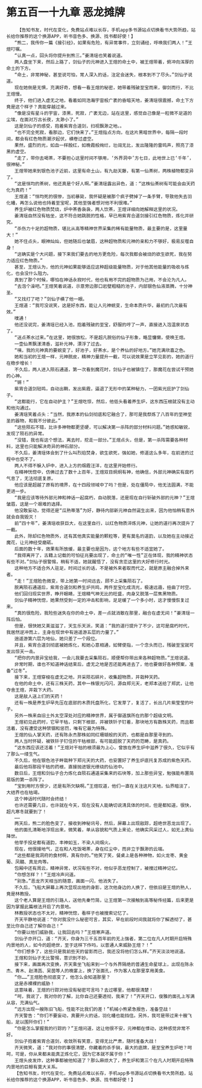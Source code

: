 # 第五百一十九章 恶龙摊牌
        【告知书友，时代在变化，免费站点难以长存，手机app多书源站点切换看书大势所趋，站长给你推荐的这个换源APP，听书音色多、换源、找书都好使！】
       “熊二，我传你一篇《接引经》，如果有危险，有异常事件，立刻诵经，呼唤我们两人！”王煊叮嘱。
       “认真一点，回头将你提升到熊三。”姜清瑶也笑着说道。
       两人盘坐下来，然后上路了，剑仙子的元神进入王煊的命土中，被王煊带着，俯冲向浑厚的命土的下方。
       “命土，非常神秘，甚至说可怕，常人深入的话，注定会迷失，根本到不了尽头。”剑仙子说道。
       现在她倒是无惧，充满好奇，想看一看王煊的秘密，她带着残破至宝而来，御剑而行，不比王煊慢。
       终于，他们进入虚无之地，看着如同浩瀚宇宙般广袤的昏暗天地，姜清瑶很震撼，命土下方竟是这个样子？真能穿越过来。
       “像是没有星斗的宇宙，漆黑，死寂，广袤无边，站在这里，感觉自己像是一粒微不足道的尘埃，在面对万古长夜，太渺小了。”
       这是剑仙子的感受，抱着紫宵合道剑，扫视飘渺之地。。
       “也不完全死寂，看那边，它们快来了。”王煊指点方向，在这片黑暗世界中，每隔一段时间，都会有红色物质潮汐起伏，横卷过虚空。
       果然，盛烈的光，如血一样殷红，如晚霞般绚烂，壮阔无比，发出隆隆的雷鸣声，照亮了漆黑的虚空。
       “走了，带你去喝茶，不要担心这里时间不够用，‘外界洞中’方七日，此地世上已‘千年’，很神秘。”
       王煊带她来到银色池子近前，这里有命土山，有九劫天藤，有第一仙茶树，两株植物都变异了。
       “这是恒均的茶树，他还真是个好人啊。”姜清瑶露出异色，道：“这株仙茶树有可能会由天药化为真药！”
       王煊道：“恒均死的很惨，当初暴毙，我怀疑是被那个疯子劈掉了一条手臂，导致他失去羽化幡，再怎么说他也持着至宝呢，其他至强者想对他不利很难。”
       养生炉被红色物质焚烧，炉中茶香袅袅，两人饮茶，王煊详细向她解释这里的状况。
       姜清瑶自然没有枯坐，这不符合她跳脱的性格，早已用紫宵合道剑接引红色物质，炼化并研究。
       “杀伤力十足的超物质，堪比从高等精神世界采集的稀有能量物质，最主要的是，这里量大！”
       她不住点头，眼神灿灿，但她随后也皱眉，这种超物质和元神的亲和力不够好，极易反噬自身！
       “这确实是个大问题，接下来我们要去的地方更危险，每次我都会被烧的欲生欲死，我在努力适应红色物质。”
       甚至，王煊认为，他的元神如果能够适应这种超级能量物质，对于他其他能量的吸收与炼化，也会没什么阻力。
       真到了那个时候，哪怕在神话永寂时代，他也有用不完的超物质为己用，不会沦为凡人。
       “去泡个澡吧。”王煊笑着说道，示意旁边那口岩壁粗糙的池子，内部银色仙液蒸腾，十分神圣。
       “又找打了吧？”剑仙子横了他一眼。
       王煊道：“我可没说笑，这是好东西，能让人元神蜕变，生命本质升华，最初的几次最有效。”
       噗通！
       他还没说完，姜清瑶已经入池，抱着残破的至宝，舒服的哼了一声，直接进入泡温泉状态了。
       “送点茶水过来。”在这里，她很放松，不是超凡脱俗的仙子形象，略显慵懒，使唤王煊。
       一壶仙茶飘漾清香，滋补元神，漂浮了过去。
       “咦，我的元神真的要蜕变了，好池子，好茶水，是个养仙的好地方。”她充满欣喜之色。
       她和当初的王煊一样，元神脱皮，精神力量提升一截，可以说效果是立竿见影的，她的道行在稳步增长！
       不久后，两人进入陨石通道，第一次看到魔花时，剑仙子也被镇住了，那魔花在尝试干预她的心神。
       “锵！”
       紫宵合道剑轻鸣，自动出鞘，发出紫霞，逼退了无形中的某种秘力，一团紫光庇护了剑仙子。
       “这都能行，它在自动护主？”王煊吃惊，然后，他低头看着养生炉，这东西压根就没有主动和他沟通过。
       姜清瑶笑着点头：“当然，我原本的仙剑彻底和它融合了，那可是我祭炼了八百年的至神至圣的器物，和我不分彼此。”
       “这些陨石不错，比许多神物都更坚硬，可以解决第一杀阵的部分材料问题。”她感知敏锐，发现了陨石的异常。
       “没错，我也有这个想法，离去时，挖走一部分。”王煊点头，但是，第一杀阵需要各种材料，这里也只能解决奇异的神石部分。
       不久后，姜清瑶体会到了什么叫烈焰焚身，欲生欲死，强如她，修道这么多年，在前进的过程中也受不了。
       两人不得不躲入炉中，进入上方的烟霞汪洋，在这里开始修行。
       在精神恍惚中，仿佛过去了数十上百年，王煊双目炯炯有神，他确信，外部元神确实有腐朽气息了，无法彻底复原。
       他应该是超越了原有的境界，在十四段领域中了吗？但是，处在僵局中，他无法圆满，不能更进一步。
       “我是应该等待外部元神和神话一起腐朽，自动脱落，还是现在自行斩破外部的元神？”王煊皱眉，这是一个艰难的选择。
       他没敢妄动，觉得还是“瓜熟蒂落”为好，静待内部新元神自然诞生出来，因为他怕稍有意外就会自我毁灭！
       前“四十年”，姜清瑶收获巨大，在这里自行，以红色物质淬炼元神，让她的道行再次提升了一截。
       此外，除却红色物质外，还有其他真实能量的颗粒等，更有莫名的道韵，以及她在主动接近魔花，让元神经受磨砺。
       后面的数十年，效果有所放缓，最主要也是因为，这个地方有些不适宜她了。
       “我得离开了，古籍上记载的可怕征兆要出现了，命土的“唯一性”正在体现，我的精神状态有些不对。”剑仙子很警惕，稍有不适，她就醒悟了，没有贪恋这里的大好修行时光。
       这种地方不适合外人驻足，时间过长的话，不是被外来者取而代之，就是原主融合掉外来者。
       “走！”王煊脸色微变，带上她第一时间远去，顾不上采集陨石了。
       脱离陨石通道后，紫宵合道剑和养生炉共鸣，两件至宝化成流光，极速远遁，扭曲了时空。
       他们回归现实世界，睁开眼睛，王煊精气神无比的旺盛，肉身又脱落一层焦黑物质。
       剑仙子精神恍惚，她果然受到一定的冲击和影响，足足缓了一个多小时，这才慢慢恢复过来。
       “真的很危险，我险些迷失在你的命土中，差一点就消散在那里，融合在虚无间！”姜清瑶一阵后怕。
       但是，很快她又美滋滋了，天生乐天派，笑道：“我的道行提升了不少，这可是腐朽时代，我居然逆冲而上，主身在现世中有逍遥游五层的力量了。”
       逍遥游第六层为地仙，她只差了一个段位。
       并且，紫宵合道剑彻底被她炼化，和她心意相通，如臂使指，一个念头而已，残破至宝就可发出惊天一击。
       “把你的内景异宝给我，一会儿我要去采集陨石，顺便帮你带出来各种超物质。”王煊说道。
       非常时期，谁也不知道神话结束后，虚无之地是否还能再进去了，他也要做好各种预案，准备“过冬”。
       接下来，王煊穿梭在虚无之地，开采陨石碎片，收集超物质，并栽种天药。
       在他的命土中，还有三株天药，其中一株银光闪闪，源自郑元天，老郑本送给了郑武，让他夺舍王煊，并栽下大药。
       这是敌人送上们的天药！
       还有一株是养生炉早先压在底部的木质托盘所化，它发芽了，复活了，长出几片紫莹莹的叶子。
       另外一株来自旧土外太空深处对应的精神世界，属于御道旗所在的那个超级文明。
       王煊初见此药时，它早干枯，只剩下根部，并被铁钎子钉着，那块地方有数株天药，而且都活着，没有遭受这种禁锢和惩罚，唯有它最为特殊。
       王煊的仙人掌天药，还有陈永杰那株如同红珊瑚般的天药，也都是自那里寻到的。
       两人当时怀疑，被铁钎子钉住的干枯根部，有可能超脱了天药的范畴，是真药。
       “这东西应该还活着！”王煊对干枯的根须最为上心，曾放在养生炉中滋养了很久，它似乎有了那么一缕生气。
       不久后，他在银色池子畔栽种下郑元天的大药，也安置好了养生炉底托复苏成的紫色天药。
       最后他将那段干枯的药根，直接抛进银光缭绕的仙池中。
       数日后，王煊和剑仙子合力炼化自陨石通道采集来的石块等，加上那些异宝，勉强能布置简易版的第一杀阵了。
       “宝到用时方恨少，还是有所欠缺啊。”王煊叹道，他们一直在关注这片天地，仙界暗淡了，大结界也在枯竭。
       这个神话时代随时会终结！
       也许还需要几日，也许就在今天，现在没有人能确切说清具体的时间，但是都知道，很快，超凡寒冬就要到了！
       ……
       两天后，熊二的脸色变了，接收到神秘讯号，然后，屏幕上出现敌踪，超绝世恶龙出现了。
       他的面孔清晰地浮现出来，微笑着，单从容貌和气质上来论，他确实风采过人，如无上真仙降世。
       他举手投足都有道韵，丰神如玉，不染人间烟火。
       现在，他很接地气，正在和人吃饭喝茶，身在红尘中，而非立于飘渺的云端。
       “这些都是我洞府的食材啊，真有你的。”他笑了笑，餐桌上是各种神物，如火龙枣、黄金葡、凤髓、真龙肉等。
       包厢中还有周云，精神异常，状况有些不对，他似乎恶龙控制了，被搜过精神记忆。
       “你想怎样？！”王煊冷声问道。
       “别急。”恶龙齐天相当的随意，画面一闪，他消失了。
       不久后，飞船大屏幕上再次显现出他的身影，这次他身边的人换了，但依旧是王煊的熟人，竟是林教授。
       这个老人算是王煊的引路人，送他先秦竹简，让王煊第一次接触到高等秘传经篇，后来更是因为掌握此篇根法开启了内景地。
       林教授状态也不太对，精神恍惚，看样子也被搜索记忆了。
       齐天平静地说道：“你对我没什么秘密可言，其实，早在前段时间我就将你了解透彻了，甚至比你自己还了解你自己！”
       “你要以他们威胁我，让我回去吗？”王煊寒声道。
       剑仙子亦开口，道：“齐天，你身为三千五百年前的无上强者，第二位在凡人时期开启特殊内景地的人，如今的超绝世，至于这样下作吗，以普通人来威胁王煊？！”
       “你们想多了，这些只是我前些天的留影而已，我还没将他们怎么样。”齐天淡淡地说道。
       王煊和剑仙子无比警惕，意识到不妙。
       接下来，画面再次变换，齐天乘坐飞船来到一个与外界隔绝的普通生命星球上，出现在陈永杰、青木、赵清菡、吴茵等人的晚宴上，换了张面孔，作为客人在那里享用美食。
       “你……”王煊脸色彻底变了，他怎么会知道那里？
       这是赤裸裸的威胁！
       这意味着，王煊的行踪对他没有秘密可言吗？去过哪里，他都很清楚！
       “呵，我说了，我对你的了解，比你自己还要透彻，我来了！”齐天开口，俊雅的面孔上写满从容，充满仙气。
       “远方出现一艘陈旧飞船，性能不比我们的差！”机械小熊紧急报告，准备空战！
       齐天警告：“你们不要妄动，真要开火的话，羽化幡也能挡住。另外，我可是带过来十艘飞船，足以围歼你们！”
       “你是怎么掌握我的行踪的？”王煊问道，这让他很不安，元神都在悸动，这种感觉非常不好。
       剑仙子抱着紫宵合道剑，收敛所有笑意，变得无比严肃，随时准备大战！
       齐天微笑，道：“我对你的事很清楚，你藏着的杀手锏，最大的底牌，是至宝养生炉吧？呵呵，可是，你从来都未能真正炼化它，因为它本就不属于你！”
       王煊头皮发炸，这种事都被他知道了？那么麻烦大了，养生炉和第三个在凡人时期开启特殊内景地的巨鲸有莫大关系。
       【告知书友，时代在变化，免费站点难以长存，手机app多书源站点切换看书大势所趋，站长给你推荐的这个换源APP，听书音色多、换源、找书都好使！】
